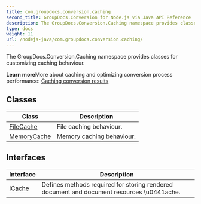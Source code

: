 ```yaml
---
title: com.groupdocs.conversion.caching
second_title: GroupDocs.Conversion for Node.js via Java API Reference
description: The GroupDocs.Conversion.Caching namespace provides classes for customizing caching behaviour.
type: docs
weight: 11
url: /nodejs-java/com.groupdocs.conversion.caching/
---
```


The GroupDocs.Conversion.Caching namespace provides classes for customizing caching behaviour.

**Learn more**More about caching and optimizing conversion process performance: [Caching conversion results][]


[Caching conversion results]: https://docs.groupdocs.com/display/conversionnet/Caching


## Classes

| Class | Description |
| --- | --- |
| [FileCache](../com.groupdocs.conversion.caching/filecache) | File caching behaviour. |
| [MemoryCache](../com.groupdocs.conversion.caching/memorycache) | Memory caching behaviour. |

## Interfaces

| Interface | Description |
| --- | --- |
| [ICache](../com.groupdocs.conversion.caching/icache) | Defines methods required for storing rendered document and document resources \\u0441ache. |
